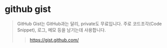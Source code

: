 # github gist

> GitHub Gist는 GitHub과는 달리, private도 무료입니다. 주로 코드조각(Code Snippet), 로그, 메모 등을 남기는데 사용합니다.
>
> > https://gist.github.com/
